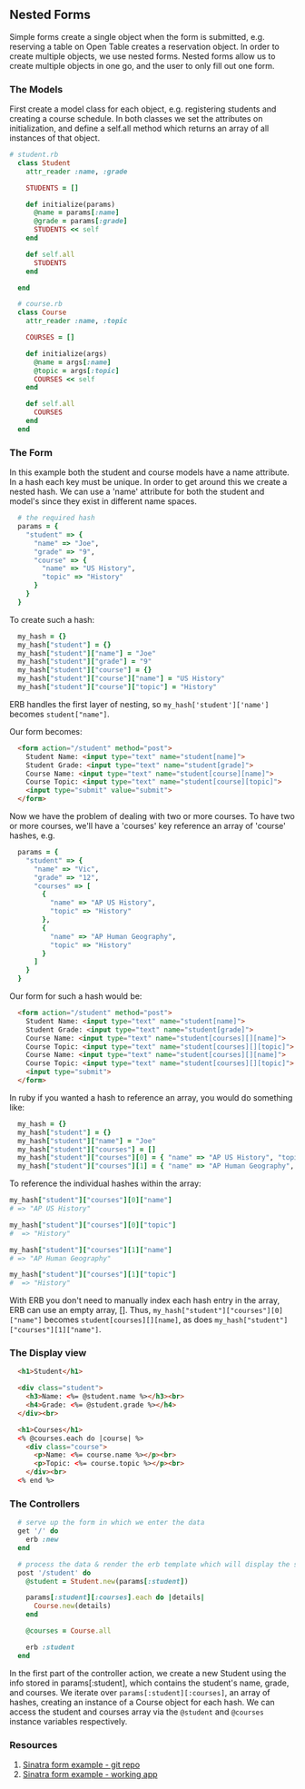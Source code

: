 ## Nested Forms

Simple forms create a single object when the form is submitted, e.g. reserving a table on Open Table creates a reservation object. In order to create multiple objects, we use nested forms. Nested forms allow us to create multiple objects in one go, and the user to only fill out one form.


### The Models

First create a model class for each object, e.g. registering students and creating a course schedule. In both classes we set the attributes on initialization, and define a self.all method which returns an array of all instances of that object.

```ruby
# student.rb
  class Student
    attr_reader :name, :grade

    STUDENTS = []

    def initialize(params)
      @name = params[:name]
      @grade = params[:grade]
      STUDENTS << self
    end

    def self.all
      STUDENTS
    end

  end

  # course.rb
  class Course
    attr_reader :name, :topic

    COURSES = []

    def initialize(args)
      @name = args[:name]
      @topic = args[:topic]
      COURSES << self
    end

    def self.all
      COURSES
    end
  end
```

### The Form

In this example both the student and course models have a name attribute. In a hash each key must be unique. In order to get around this we create a nested hash. We can use a 'name' attribute for both the student and model's since they exist in different name spaces.

```ruby
  # the required hash
  params = {
    "student" => {
      "name" => "Joe",
      "grade" => "9",
      "course" => {
        "name" => "US History",
        "topic" => "History"
      }
    }
  }
```

To create such a hash:

```ruby
  my_hash = {}
  my_hash["student"] = {}
  my_hash["student"]["name"] = "Joe"
  my_hash["student"]["grade"] = "9"
  my_hash["student"]["course"] = {}
  my_hash["student"]["course"]["name"] = "US History"
  my_hash["student"]["course"]["topic"] = "History"
```

ERB handles the first layer of nesting, so `my_hash['student']['name']` becomes `student["name"]`.


Our form becomes:

```html
  <form action="/student" method="post">
    Student Name: <input type="text" name="student[name]">
    Student Grade: <input type="text" name="student[grade]">
    Course Name: <input type="text" name="student[course][name]">
    Course Topic: <input type="text" name="student[course][topic]">
    <input type="submit" value="submit">
  </form>
```

Now we have the problem of dealing with two or more courses. To have two or more courses, we'll have a 'courses' key reference an array of 'course' hashes, e.g.

```ruby
  params = {
    "student" => {
      "name" => "Vic",
      "grade" => "12",
      "courses" => [
        {
          "name" => "AP US History",
          "topic" => "History"
        },
        {
          "name" => "AP Human Geography",
          "topic" => "History"
        }
      ]
    }
  }
```

Our form for such a hash would be:

```html
  <form action="/student" method="post">
    Student Name: <input type="text" name="student[name]">
    Student Grade: <input type="text" name="student[grade]">
    Course Name: <input type="text" name="student[courses][][name]">
    Course Topic: <input type="text" name="student[courses][][topic]">
    Course Name: <input type="text" name="student[courses][][name]">
    Course Topic: <input type="text" name="student[courses][][topic]">
    <input type="submit">
  </form>
```

In ruby if you wanted a hash to reference an array, you would do something like:

```ruby
  my_hash = {}
  my_hash["student"] = {}
  my_hash["student"]["name"] = "Joe"
  my_hash["student"]["courses"] = []
  my_hash["student"]["courses"][0] = { "name" => "AP US History", "topic" => "History"}
  my_hash["student"]["courses"][1] = { "name" => "AP Human Geography", "topic" => "History"}
```

To reference the individual hashes within the array:

```ruby
my_hash["student"]["courses"][0]["name"]
# => "AP US History"

my_hash["student"]["courses"][0]["topic"]
#  => "History"

my_hash["student"]["courses"][1]["name"]
# => "AP Human Geography"

my_hash["student"]["courses"][1]["topic"]
#  => "History"
```

With ERB you don't need to manually index each hash entry in the array, ERB can use an empty array, []. Thus, `my_hash["student"]["courses"][0]["name"]` becomes `student[courses][][name]`, as does `my_hash["student"]["courses"][1]["name"]`.


### The Display view

```html
  <h1>Student</h1>

  <div class="student">
    <h3>Name: <%= @student.name %></h3><br>
    <h4>Grade: <%= @student.grade %></h4>
  </div><br>

  <h1>Courses</h1>
  <% @courses.each do |course| %>
    <div class="course">
      <p>Name: <%= course.name %></p><br>
      <p>Topic: <%= course.topic %></p><br>
    </div><br>
  <% end %>
```

### The Controllers

```ruby
  # serve up the form in which we enter the data
  get '/' do
    erb :new
  end

  # process the data & render the erb template which will display the student and course details
  post '/student' do
    @student = Student.new(params[:student])

    params[:student][:courses].each do |details|
      Course.new(details)
    end

    @courses = Course.all

    erb :student
  end
```

In the first part of the controller action, we create a new Student using the info stored in params[:student], which contains the student's name, grade, and courses. We iterate over `params[:student][:courses]`, an array of hashes, creating an instance of a Course object for each hash. We can access the student and courses array via the `@student` and `@courses` instance variables respectively.


### Resources

1. [Sinatra form example - git repo](https://github.com/ashleygwilliams/sinatra-form-party)
2. [Sinatra form example - working app](http://form-party.herokuapp.com/)
